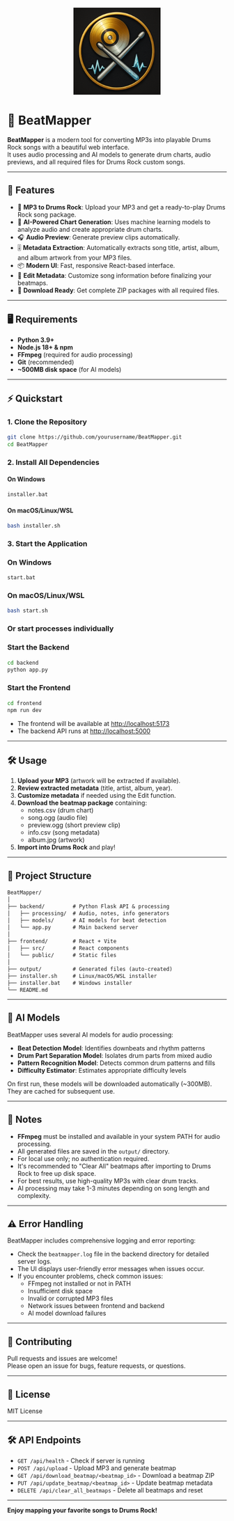 <p align="center">
  <img src="frontend/logo.png" alt="BeatMapper Logo" width="200"/>
</p>

# 🥁 BeatMapper

**BeatMapper** is a modern tool for converting MP3s into playable Drums Rock songs with a beautiful web interface.  
It uses audio processing and AI models to generate drum charts, audio previews, and all required files for Drums Rock custom songs.

---

## 🚀 Features

- 🎵 **MP3 to Drums Rock**: Upload your MP3 and get a ready-to-play Drums Rock song package.
- 🧠 **AI-Powered Chart Generation**: Uses machine learning models to analyze audio and create appropriate drum charts.
- 🎧 **Audio Preview**: Generate preview clips automatically.
- 🎚️ **Metadata Extraction**: Automatically extracts song title, artist, album, and album artwork from your MP3 files.
- 📦 **Modern UI**: Fast, responsive React-based interface.
- 🔄 **Edit Metadata**: Customize song information before finalizing your beatmaps.
- 💾 **Download Ready**: Get complete ZIP packages with all required files.

---

## 🖥️ Requirements

- **Python 3.9+**
- **Node.js 18+ & npm**
- **FFmpeg** (required for audio processing)
- **Git** (recommended)
- **~500MB disk space** (for AI models)

---

## ⚡ Quickstart

### 1. **Clone the Repository**

```sh
git clone https://github.com/yourusername/BeatMapper.git
cd BeatMapper
```

### 2. **Install All Dependencies**

#### On Windows

```sh
installer.bat
```

#### On macOS/Linux/WSL

```sh
bash installer.sh
```

### 3. **Start the Application**

### On Windows
```sh
start.bat
```

### On macOS/Linux/WSL
``` sh
bash start.sh
```

### Or start processes individually

### Start the Backend

```sh
cd backend
python app.py
```

### Start the Frontend

```sh
cd frontend
npm run dev
```

- The frontend will be available at [http://localhost:5173](http://localhost:5173)
- The backend API runs at [http://localhost:5000](http://localhost:5000)

---

## 🛠️ Usage

1. **Upload your MP3** (artwork will be extracted if available).
2. **Review extracted metadata** (title, artist, album, year).
3. **Customize metadata** if needed using the Edit function.
4. **Download the beatmap package** containing:
   - notes.csv (drum chart)
   - song.ogg (audio file)
   - preview.ogg (short preview clip)
   - info.csv (song metadata)
   - album.jpg (artwork)
5. **Import into Drums Rock** and play!

---

## 🧩 Project Structure

```
BeatMapper/
│
├── backend/         # Python Flask API & processing
│   ├── processing/  # Audio, notes, info generators
│   ├── models/      # AI models for beat detection
│   └── app.py       # Main backend server
│
├── frontend/        # React + Vite
│   ├── src/         # React components
│   └── public/      # Static files
│
├── output/          # Generated files (auto-created)
├── installer.sh     # Linux/macOS/WSL installer
├── installer.bat    # Windows installer
└── README.md
```

---

## 🤖 AI Models

BeatMapper uses several AI models for audio processing:

- **Beat Detection Model**: Identifies downbeats and rhythm patterns
- **Drum Part Separation Model**: Isolates drum parts from mixed audio
- **Pattern Recognition Model**: Detects common drum patterns and fills
- **Difficulty Estimator**: Estimates appropriate difficulty levels

On first run, these models will be downloaded automatically (~300MB). They are cached for subsequent use.

---

## 📝 Notes

- **FFmpeg** must be installed and available in your system PATH for audio processing.
- All generated files are saved in the `output/` directory.
- For local use only; no authentication required.
- It's recommended to "Clear All" beatmaps after importing to Drums Rock to free up disk space.
- For best results, use high-quality MP3s with clear drum tracks.
- AI processing may take 1-3 minutes depending on song length and complexity.

---

## ⚠️ Error Handling

BeatMapper includes comprehensive logging and error reporting:

- Check the `beatmapper.log` file in the backend directory for detailed server logs.
- The UI displays user-friendly error messages when issues occur.
- If you encounter problems, check common issues:
  - FFmpeg not installed or not in PATH
  - Insufficient disk space
  - Invalid or corrupted MP3 files
  - Network issues between frontend and backend
  - AI model download failures

---

## 🤝 Contributing

Pull requests and issues are welcome!  
Please open an issue for bugs, feature requests, or questions.

---

## 📄 License

MIT License

---

## 🛠️ API Endpoints

- `GET /api/health` - Check if server is running
- `POST /api/upload` - Upload MP3 and generate beatmap
- `GET /api/download_beatmap/<beatmap_id>` - Download a beatmap ZIP
- `PUT /api/update_beatmap/<beatmap_id>` - Update beatmap metadata
- `DELETE /api/clear_all_beatmaps` - Delete all beatmaps and reset

---

**Enjoy mapping your favorite songs to Drums Rock!**